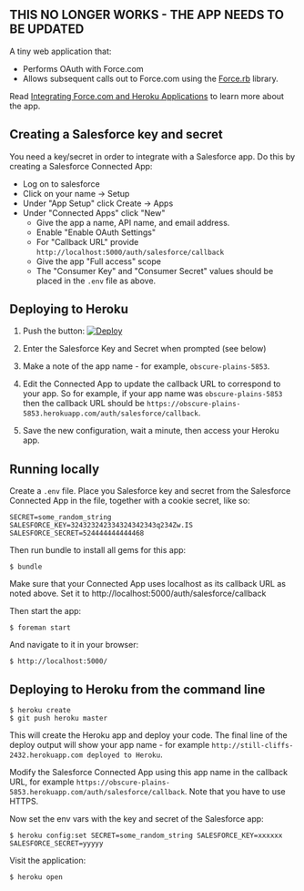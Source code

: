 ## THIS NO LONGER WORKS - THE APP NEEDS TO BE UPDATED ##


A tiny web application that:

* Performs OAuth with Force.com
* Allows subsequent calls out to Force.com using the [Force.rb](https://github.com/heroku/force.rb) library.

Read [Integrating Force.com and Heroku Applications](https://devcenter.heroku.com/articles/integrating-force-com-and-heroku-apps) to learn more about the app.

## Creating a Salesforce key and secret

You need a key/secret in order to integrate with a Salesforce app.  Do this by creating a Salesforce Connected App:

* Log on to salesforce
* Click on your name -> Setup
* Under "App Setup" click Create -> Apps
* Under "Connected Apps" click "New"
  * Give the app a name, API name, and email address.
  * Enable "Enable OAuth Settings"
  * For "Callback URL" provide `http://localhost:5000/auth/salesforce/callback`
  * Give the app "Full access" scope
  * The "Consumer Key" and "Consumer Secret" values should be placed in the `.env` file as above.


## Deploying to Heroku

1. Push the button: [![Deploy](https://www.herokucdn.com/deploy/button.png)](https://heroku.com/deploy)

2. Enter the Salesforce Key and Secret when prompted (see below)
3. Make a note of the app name - for example, `obscure-plains-5853`.
4. Edit the Connected App to update the callback URL to correspond to your app.  So for example, if your app name was `obscure-plains-5853` then the callback URL should be `https://obscure-plains-5853.herokuapp.com/auth/salesforce/callback`.
5. Save the new configuration, wait a minute, then access your Heroku app.


## Running locally

Create a `.env` file.  Place you Salesforce key and secret from the Salesforce Connected App in the file, together with a cookie secret, like so:

    SECRET=some_random_string
    SALESFORCE_KEY=324323242334324342343q234Zw.IS
    SALESFORCE_SECRET=524444444444468

Then run bundle to install all gems for this app:

    $ bundle

Make sure that your Connected App uses localhost as its callback URL as noted above.  Set it to http://localhost:5000/auth/salesforce/callback

Then start the app:

    $ foreman start

And navigate to it in your browser:

    $ http://localhost:5000/

## Deploying to Heroku from the command line

    $ heroku create
    $ git push heroku master

This will create the Heroku app and deploy your code.  The final line of the deploy output will show your app name - for example `http://still-cliffs-2432.herokuapp.com deployed to Heroku`.

Modify the Salesforce Connected App using this app name in the callback URL, for example `https://obscure-plains-5853.herokuapp.com/auth/salesforce/callback`.   Note that you have to use HTTPS.

Now set the env vars with the key and secret of the Salesforce app:

    $ heroku config:set SECRET=some_random_string SALESFORCE_KEY=xxxxxx SALESFORCE_SECRET=yyyyy

Visit the application:

    $ heroku open

